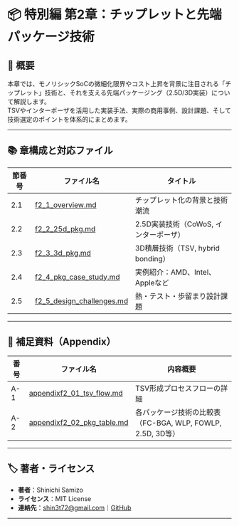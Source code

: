 # 📦 特別編 第2章：チップレットと先端パッケージ技術

## 🧭 概要

本章では、モノリシックSoCの微細化限界やコスト上昇を背景に注目される「チップレット」技術と、それを支える先端パッケージング（2.5D/3D実装）について解説します。  
TSVやインターポーザを活用した実装手法、実際の商用事例、設計課題、そして技術選定のポイントを体系的にまとめます。

---

## 📚 章構成と対応ファイル

| 節番号 | ファイル名 | タイトル |
|--------|------------|----------|
| 2.1 | [f2_1_overview.md](./f2_1_overview.md) | チップレット化の背景と技術潮流 |
| 2.2 | [f2_2_25d_pkg.md](./f2_2_25d_pkg.md) | 2.5D実装技術（CoWoS, インターポーザ） |
| 2.3 | [f2_3_3d_pkg.md](./f2_3_3d_pkg.md) | 3D積層技術（TSV, hybrid bonding） |
| 2.4 | [f2_4_pkg_case_study.md](./f2_4_pkg_case_study.md) | 実例紹介：AMD、Intel、Appleなど |
| 2.5 | [f2_5_design_challenges.md](./f2_5_design_challenges.md) | 熱・テスト・歩留まり設計課題 |

---

## 🧾 補足資料（Appendix）

| 番号 | ファイル名 | 内容概要 |
|------|------------|----------|
| A-1 | [appendixf2_01_tsv_flow.md](./appendixf2_01_tsv_flow.md) | TSV形成プロセスフローの詳細 |
| A-2 | [appendixf2_02_pkg_table.md](./appendixf2_02_pkg_table.md) | 各パッケージ技術の比較表（FC-BGA, WLP, FOWLP, 2.5D, 3D等） |

---

## 🏷️ 著者・ライセンス

- **著者**：Shinichi Samizo  
- **ライセンス**：MIT License  
- **連絡先**：shin3t72@gmail.com｜[GitHub](https://github.com/Samizo-AITL)

---

